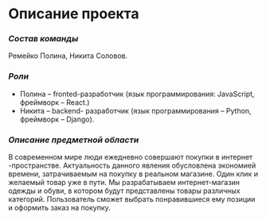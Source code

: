 # Описание проекта

### _Состав команды_
Ремейко Полина, Никита Соловов. 
### _Роли_
- Полина – fronted-разработчик (язык программирования: JavaScript, фреймворк – React.)
- Никита – backend- разработчик (язык программирования – Python, фреймворк – Django).

### _Описание предметной области_
В современном мире люди ежедневно совершают покупки в интернет -пространстве. Актуальность данного явления обусловлена экономией времени, затрачиваемым на покупку в реальном магазине. Один клик и желаемый товар уже в пути. 
Мы разрабатываем интернет-магазин одежды и обуви, в котором будут представлены товары различных категорий. Пользователь сможет выбрать понравившиеся ему позиции и оформить заказ на покупку. 



